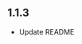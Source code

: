 <!--
 * @Author: Ning
 * @Date: 2019-12-05 17:12:41
 * @LastEditTime: 2019-12-10 10:30:26
 * @LastEditors: Ning
 * @Description: Flutter image crop plugin
 * @FilePath: /flutter_image_crop_plugin/CHANGELOG.md
 -->

## 1.1.3

* Update README

